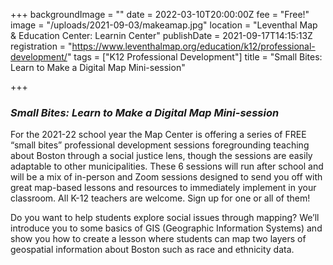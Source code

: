 +++
backgroundImage = ""
date = 2022-03-10T20:00:00Z
fee = "Free!"
image = "/uploads/2021-09-03/makeamap.jpg"
location = "Leventhal Map & Education Center: Learnin Center"
publishDate = 2021-09-17T14:15:13Z
registration = "https://www.leventhalmap.org/education/k12/professional-development/"
tags = ["K12 Professional Development"]
title = "Small Bites: Learn to Make a Digital Map Mini-session"

+++
### **_Small Bites: Learn to Make a Digital Map Mini-session_**

For the 2021-22 school year the Map Center is offering a series of FREE “small bites” professional development sessions foregrounding teaching about Boston through a social justice lens, though the sessions are easily adaptable to other municipalities. These 6 sessions will run after school and will be a mix of in-person and Zoom sessions designed to send you off with great map-based lessons and resources to immediately implement in your classroom. All K-12 teachers are welcome. Sign up for one or all of them!

Do you want to help students explore social issues through mapping? We’ll introduce you to some basics of GIS (Geographic Information Systems) and show you how to create a lesson where students can map two layers of geospatial information about Boston such as race and ethnicity data.
